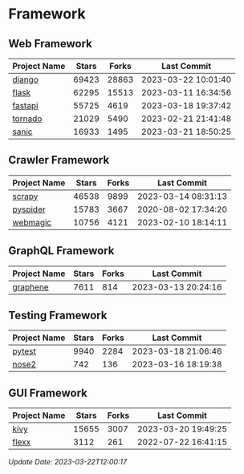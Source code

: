 # Framework

## Web Framework
| Project Name | Stars | Forks | Last Commit |
| ------------ | ----- | ----- | ----------- |
| [django](https://github.com/django/django) | 69423 | 28863 | 2023-03-22 10:01:40 |
| [flask](https://github.com/pallets/flask) | 62295 | 15513 | 2023-03-11 16:34:56 |
| [fastapi](https://github.com/tiangolo/fastapi) | 55725 | 4619 | 2023-03-18 19:37:42 |
| [tornado](https://github.com/tornadoweb/tornado) | 21029 | 5490 | 2023-02-21 21:41:48 |
| [sanic](https://github.com/sanic-org/sanic) | 16933 | 1495 | 2023-03-21 18:50:25 |

## Crawler Framework
| Project Name | Stars | Forks | Last Commit |
| ------------ | ----- | ----- | ----------- |
| [scrapy](https://github.com/scrapy/scrapy) | 46538 | 9899 | 2023-03-14 08:31:13 |
| [pyspider](https://github.com/binux/pyspider) | 15783 | 3667 | 2020-08-02 17:34:20 |
| [webmagic](https://github.com/code4craft/webmagic) | 10756 | 4121 | 2023-02-10 18:14:11 |

## GraphQL Framework
| Project Name | Stars | Forks | Last Commit |
| ------------ | ----- | ----- | ----------- |
| [graphene](https://github.com/graphql-python/graphene) | 7611 | 814 | 2023-03-13 20:24:16 |

## Testing Framework
| Project Name | Stars | Forks | Last Commit |
| ------------ | ----- | ----- | ----------- |
| [pytest](https://github.com/pytest-dev/pytest) | 9940 | 2284 | 2023-03-18 21:06:46 |
| [nose2](https://github.com/nose-devs/nose2) | 742 | 136 | 2023-03-16 18:19:38 |

## GUI Framework
| Project Name | Stars | Forks | Last Commit |
| ------------ | ----- | ----- | ----------- |
| [kivy](https://github.com/kivy/kivy) | 15655 | 3007 | 2023-03-20 19:49:25 |
| [flexx](https://github.com/flexxui/flexx) | 3112 | 261 | 2022-07-22 16:41:15 |

*Update Date: 2023-03-22T12:00:17*